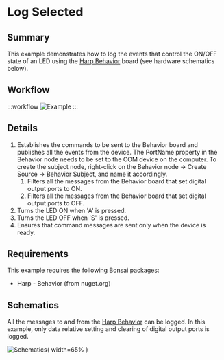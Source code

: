 # Log Selected

## Summary
This example demonstrates how to log the events that control the ON/OFF state of an LED using the [Harp Behavior](https://harp-tech.org/api/Harp.Behavior.html) board (see hardware schematics below). 

## Workflow
:::workflow
![Example](~/workflows/HarpExamples/BehaviorBoard/LogSelected/LogSelected.bonsai)
:::

## Details
1. Establishes the commands to be sent to the Behavior board and publishes all the events from the device. The PortName property in the Behavior node needs to be set to the COM device on the computer. To create the subject node, right-click on the Behavior node -> Create Source -> Behavior Subject, and name it accordingly. 
    1. Filters all the messages from the Behavior board that set digital output ports to ON.
    2. Filters all the messages from the Behavior board that set digital output ports to OFF.
2. Turns the LED ON when 'A' is pressed.
3. Turns the LED OFF when 'S' is pressed.
4. Ensures that command messages are sent only when the device is ready.

## Requirements
This example requires the following Bonsai packages:
- Harp - Behavior (from nuget.org)

## Schematics
All the messages to and from the [Harp Behavior](https://harp-tech.org/api/Harp.Behavior.html) can be logged. In this example, only data relative setting and clearing of digital output ports is logged. 

![Schematics](./LogSelected.png){ width=65% }
